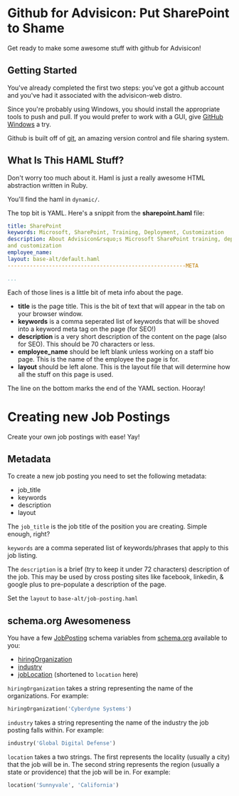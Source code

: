 Github for Advisicon: Put SharePoint to Shame
=============================================

Get ready to make some awesome stuff with github for Advisicon!

Getting Started
---------------

You've already completed the first two steps: you've got a github account and 
you've had it associated with the advisicon-web distro.

Since you're probably using Windows, you should install the appropriate tools 
to push and pull. If you would prefer to work with a GUI, give [GitHub Windows](http://windows.github.com/ "download github for windows") a try.

Github is built off of [git](http://git-scm.com/ "download git"), an amazing 
version control and file sharing system.

What Is This HAML Stuff?
------------------------

Don't worry too much about it. Haml is just a really awesome HTML abstraction 
written in Ruby.

You'll find the haml in `dynamic/`.

The top bit is YAML. Here's a snippit from the **sharepoint.haml** file:

```yaml
title: SharePoint
keywords: Microsoft, SharePoint, Training, Deployment, Customization
description: About Advisicon&rsquo;s Microsoft SharePoint training, deployment, 
and customization
employee_name:
layout: base-alt/default.haml
--------------------------------------------------------META

...
```

Each of those lines is a little bit of meta info about the page.
- **title** is the page title. This is the bit of text that will appear in the 
  tab on your browser window.
- **keywords** is a comma seperated list of keywords that will be shoved into
  a keyword meta tag on the page (for SEO!)
- **description** is a very short description of the content on the page (also 
  for SEO). This should be 70 characters or less.
- **employee_name** should be left blank unless working on a staff bio page. 
  This is the name of the employee the page is for.
- **layout** should be left alone. This is the layout file that will determine 
  how all the stuff on this page is used.

The line on the bottom marks the end of the YAML section. Hooray!

# Creating new Job Postings #

Create your own job postings with ease! Yay!


## Metadata ##

To create a new job posting you need to set the following metadata:

- job\_title
- keywords
- description
- layout

The `job_title` is the job title of the position you are creating. Simple 
enough, right?

`keywords` are a comma seperated list of keywords/phrases that apply to this 
job listing.

The `description` is a brief (try to keep it under 72 characters) description 
of the job. This may be used by cross posting sites like facebook, linkedin, &
google plus to pre-populate a description of the page.

Set the `layout` to `base-alt/job-posting.haml`


## schema.org Awesomeness  ##

You have a few [JobPosting][1] schema variables from [schema.org][2] available 
to you:

- [hiringOrganization][3]
- [industry][4]
- [jobLocation][5] (shortened to `location` here)

`hiringOrganization` takes a string representing the name of the organizations.
For example:

```ruby
hiringOrganization('Cyberdyne Systems')
```

`industry` takes a string representing the name of the industry the job posting
falls within. For example:

```ruby
industry('Global Digital Defense')
```

`location` takes a two strings. The first represents the locality (usually a city) 
that the job will be in. The second string represents the region (usually a state 
or providence) that the job will be in. For example:

```ruby
location('Sunnyvale', 'California')
```

[1]: http://schema.org/JobPosting
[2]: http://schema.org
[3]: http://schema.org/hiringOrganization
[4]: http://schema.org/industry
[5]: http://schema.org/jobLocation

